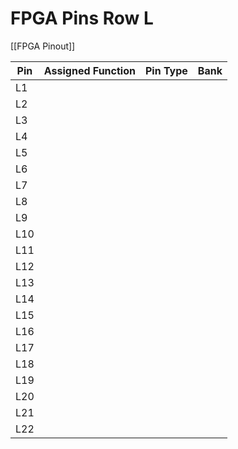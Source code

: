 # FPGA Pins Row L
[[FPGA Pinout]]

| Pin | Assigned Function | Pin Type | Bank |
| --- | ----------------- | -------- | ---- |
| L1  |                   |          |      |
| L2  |                   |          |      |
| L3  |                   |          |      |
| L4  |                   |          |      |
| L5  |                   |          |      |
| L6  |                   |          |      |
| L7  |                   |          |      |
| L8  |                   |          |      |
| L9  |                   |          |      |
| L10 |                   |          |      |
| L11 |                   |          |      |
| L12 |                   |          |      |
| L13 |                   |          |      |
| L14 |                   |          |      |
| L15 |                   |          |      |
| L16 |                   |          |      |
| L17 |                   |          |      |
| L18 |                   |          |      |
| L19 |                   |          |      |
| L20 |                   |          |      |
| L21 |                   |          |      |
| L22 |                   |          |      |
